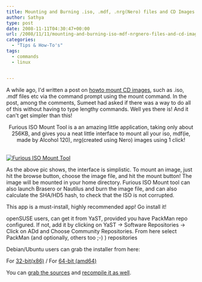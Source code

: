 ```yaml
---
title: Mounting and Burning .iso, .mdf, .nrg(Nero) files and CD Images in Linux in 1-click
author: Sathya
type: post
date: 2008-11-11T04:30:47+00:00
url: /2008/11/11/mounting-and-burning-iso-mdf-nrgnero-files-and-cd-images-in-linux-in-1-click/
categories:
  - "Tips & How-To's"
tags:
  - commands
  - linux


---
```

A while ago, I'd written a post on [howto mount CD images][1], such as .iso, .mdf files etc via the command prompt using the mount command. In the post, among the comments, Sumeet had asked if there was a way to do all of this without having to type lengthy commands. Well yes there is! And it can't get simpler than this!

<p style="text-align: center;">
  <!--more-->Furious ISO Mount Tool is a an amazing little application, taking only about 256KB, and gives you a neat little interface to mount all your iso, mdf(ie, made by Alcohol 120), nrg(created using Nero) images using 1 click!
  
  <br /> <a href="https://www.flickr.com/photos/sathyabhat/3019351633/"><img class="aligncenter" src="https://farm4.static.flickr.com/3005/3019351633_6396ab88db_m.jpg" alt="Furious ISO Mount Tool" /></a>
</p>

As the above pic shows, the interface is simplistic. To mount an image, just hit the browse button, choose the image file, and hit the mount button! The image will be mounted in your home directory. Furious ISO Mount tool can also launch Brasero or Nautilus and burn the image file, and can also calculate the SHA/HD5 hash, to check that the ISO is not corrupted.
  
This app is a must-install, highly recommended app! Go install it!
  
openSUSE users, can get it from YaST, provided you have PackMan repo configured. If not, add it by clicking on YaST -> Software Repositories -> Click on ADd and Choose Community Repositories. From here select PackMan (and optionally, others too ;-) ) repositories

Debian/Ubuntu users can grab the installer from here:
  
For [32-bit(x86)][2] / For [64-bit (amd64)][3]

You can [grab the sources][4] and [recompile it as well][5].

 [1]: https://sathyasays.com/2007/12/15/mounting-iso-and-mdsmdf-files-in-linux/
 [2]: https://www.marcus-furius.com/files/FuriusIsoMount/furiusisomount_0.9.0.2-1_i386.deb
 [3]: https://www.marcus-furius.com/files/FuriusIsoMount/furiusisomount_0.9.0.2-1_amd64.deb
 [4]: https://www.marcus-furius.com/files/FuriusIsoMount/furiusisomount-0.9.0.2.tar.gz
 [5]: https://sathyasays.com/2008/07/24/how-to-compile-a-program-from-source-code-installing-from-source/
